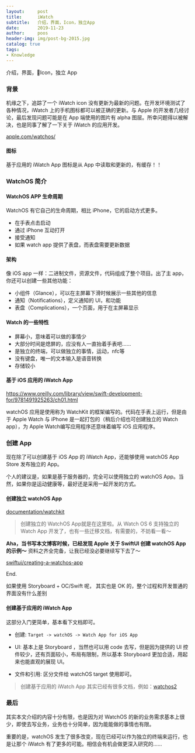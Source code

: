 ```yaml
---
layout:     post
title:      iWatch
subtitle:   介绍，界面，Icon，独立App
date:       2019-11-23
author:     poos
header-img: img/post-bg-2015.jpg
catalog: true
tags:
- Knowledge
---
```

介绍，界面，Icon，独立 App  
### 背景

机缘之下，追踪了一个 iWatch icon 没有更新为最新的问题。在开发环境测试了各种情况，iWatch 上的手机图标都可以被正确的更新。与 Apple 的开发者几经讨论，最后发现问题可能是在 App 端使用的图片有 alpha 图层。所幸问题得以被解决，也是同事了解了一下关于 iWatch 的应用开发。


[apple.com/watchos/](https://developer.apple.com/watchos/)

#### 图标

基于应用的 iWatch App 图标是从 App 中读取和更新的，有缓存！！


### WatchOS 简介

#### WatchOS APP 生命周期

WatchOS 有它自己的生命周期，相比 iPhone，它的启动方式更多。

- 在手表点击启动
- 通过 iPhone 互动打开
- 接受通知
- 如果 watch app 提供了表盘，而表盘需要更新数据

#### 架构

像 iOS app 一样：二进制文件，资源文件，代码组成了整个项目。出了主 app， 你还可以创建一些其他功能：

- 小组件（Glance），可以在主屏幕下滑时候展示一些其他的信息
- 通知（Notifications），定义通知的 UI，和功能
- 表盘（Complications），一个页面，用于在主屏幕显示

#### Watch 的一些特性

- 屏幕小，意味着可以做的事情少
- 大部分时间是熄屏的，应没有人一直抬着手表吧......
- 是独立的终端，可以做独立的事情，运动，nfc等
- 没有键盘，唯一的文本输入是语音转换
- 存储较小

#### 基于 iOS 应用的 iWatch App

https://www.oreilly.com/library/view/swift-development-for/9781491925263/ch01.html

watchOS 应用是使用称为 WatchKit 的框架编写的。代码在手表上运行，但是由于 Apple Watch 与 iPhone 是一起打包的（稍后介绍也可创建独立的 Watch app），为 Apple Watch编写应用程序还意味着编写 iOS 应用程序。

### 创建 App

现在除了可以创建基于 iOS App 的 iWatch App，还能够使用 watchOS App Store 发布独立的 App。

个人的建议是，如果是基于服务器的，完全可以使用独立的 watchOS App。当然，如果你是运动健康等，最好还是采用一起开发的方式。

#### 创建独立 watchOS App

[documentation/watchkit](https://developer.apple.com/documentation/watchkit/creating_independent_watchos_apps)
> 创建独立的 WatchOS App就是在这里啦。从 Watch OS 6 支持独立的 Watch App 开发了，也有一些迁移文档，有需要的，不妨看一看～

**Aha，当书写本文博客时候，已经发现 Apple 关于 SwiftUI 创建 watchOS App 的示例～** 资料之齐全完备，让我已经没必要继续写下去了～

[swiftui/creating-a-watchos-app](https://developer.apple.com/tutorials/swiftui/creating-a-watchos-app)

End.

 如果使用 Storyboard + OC/Swift 呢， 其实也是 OK 的，整个过程和开发普通的界面没有什么差别

#### 创建基于应用的 iWatch App

这部分入门更简单，基本看下文档即可。

- 创建: `Target -> watchOS -> Watch App for iOS App`

- UI: 基本上是 Storyboard ，当然也可以用 code 去写，但是因为提供的 UI 控件较少，还有页面较小，布局有限制，所以基本 Storyboard 更加合适，用起来也能直观的展现 UI。

- 文件和引用: 区分文件给 watchOS target 使用即可。

> 创建基于应用的 iWatch App 其实已经有很多文档，例如：[watchos2](https://onevcat.com/2015/08/watchos2/)

### 最后

其实本文介绍的内容十分有限，也是因为对 WatchOS 的新的业务需求基本上很少，即使去写业务，业务也十分简单，因为能能做的事情也有限。

重要的是，watchOS 发生了很多改变，现在已经可以作为独立的终端来运行，也是让那个 iWatch 有了更多的可能。相信会有机会做更深入研究的......

